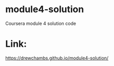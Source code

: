 # module4-solution
Coursera module 4 solution code

# Link:
 https://drewchambs.github.io/module4-solution/
